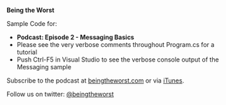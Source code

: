 **Being the Worst**

Sample Code for:

* **Podcast:  Episode 2 - Messaging Basics**
* Please see the very verbose comments throughout Program.cs for a tutorial
* Push Ctrl-F5 in Visual Studio to see the verbose console output of the Messaging sample

Subscribe to the podcast at [beingtheworst.com](http://beingtheworst.com)
or via [iTunes](http://itunes.apple.com/us/podcast/being-the-worst/id554597082).

Follow us on twitter: [@beingtheworst](https://twitter.com/beingtheworst)